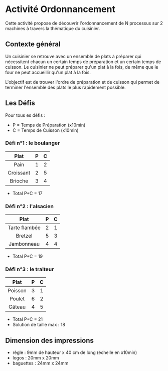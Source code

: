 Activité Ordonnancement
=======================

Cette activité propose de découvrir l'ordonnancement de N processus sur 2
machines à travers la thématique du cuisinier.

Contexte général
----------------

Un cuisinier se retrouve avec un ensemble de plats à préparer qui nécessitent
chacun un certain temps de préparation et un certain temps de cuisson. Le
cuisinier ne peut préparer qu'un plat à la fois, de même que le four ne peut
accueillir qu'un plat à la fois.

L'objectif est de trouver l'ordre de préparation et de cuisson qui permet de
terminer l'ensemble des plats le plus rapidement possible.

Les Défis
---------

Pour tous es défis :
- P = Temps de Préparation (x10min)
- C = Temps de Cuisson (x10min)

### Défi n°1 : le boulanger

|    Plat   | P | C |
|:---------:|:-:|:-:|
|    Pain   | 1 | 2 |
| Croissant | 2 | 5 |
|  Brioche  | 3 | 4 |

- Total P+C = 17

### Défi n°2 : l'alsacien

|      Plat     | P | C |
|:-------------:|:-:|:-:|
| Tarte flambée | 2 | 1 |
|    Bretzel    | 5 | 3 |
|   Jambonneau  | 4 | 4 |

- Total P+C = 19

### Défi n°3 : le traiteur

|   Plat  | P | C |
|:-------:|:-:|:-:|
| Poisson | 3 | 1 |
|  Poulet | 6 | 2 |
|  Gâteau | 4 | 5 |

- Total P+C = 21
- Solution de taille max : 18

Dimension des impressions
-------------------------

- règle     :  9mm de hauteur x 40 cm de long (échelle en x10min)
- logos     : 20mm x 20mm
- baguettes : 24mm x 24mm
